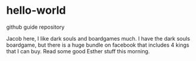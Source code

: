 # hello-world
github guide repository

Jacob here, I like dark souls and boardgames much.
I have the dark souls boardgame, but there is a huge bundle on facebook that includes 4 kings that I can buy.
Read some good Esther stuff this morning.
